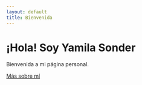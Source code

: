 ```yaml
---
layout: default
title: Bienvenida
---
```


# ¡Hola! Soy Yamila Sonder

Bienvenida a mi página personal. 

[Más sobre mí](about)
